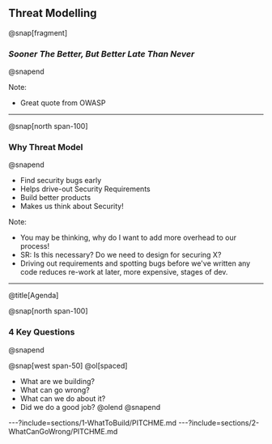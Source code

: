 ## Threat Modelling
@snap[fragment]
### *Sooner The Better, But Better Late Than Never*
@snapend

Note:
- Great quote from OWASP

---

@snap[north span-100]
### Why Threat Model
@snapend

- Find security bugs early
- Helps drive-out Security Requirements
- Build better products
- Makes us think about Security!

Note:
- You may be thinking, why do I want to add more overhead to our process!
- SR: Is this necessary? Do we need to design for securing X?
- Driving out requirements and spotting bugs before we've written any code reduces re-work at later, more expensive, stages of dev.

---
@title[Agenda]

@snap[north span-100]
### 4 Key Questions
@snapend

@snap[west span-50]
@ol[spaced]
- What are we building?
- What can go wrong?
- What can we do about it?
- Did we do a good job?
@olend
@snapend

---?include=sections/1-WhatToBuild/PITCHME.md
---?include=sections/2-WhatCanGoWrong/PITCHME.md